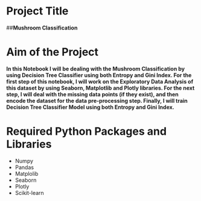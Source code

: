 # Project Title
##**Mushroom Classification**


# Aim of the Project
**In this Notebook I will be dealing with the Mushroom Classification by using Decision Tree Classifier using both Entropy and Gini Index.
For the first step of this notebook, I will work on the Exploratory Data Analysis of this dataset by using Seaborn, Matplotlib and Plotly libraries.
For the next step, I will deal with the missing data points (if they exist), and then encode the dataset for the data pre-processing step.
Finally, I will train Decision Tree Classifier Model using both Entropy and Gini Index.**

# Required Python Packages and Libraries
* Numpy
* Pandas
* Matplolib
* Seaborn
* Plotly
* Scikit-learn
